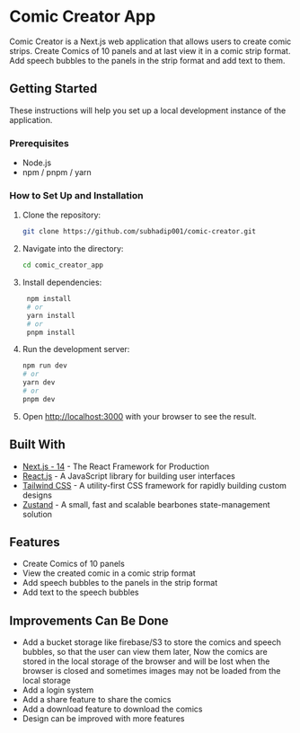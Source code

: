 # Comic Creator App

Comic Creator is a Next.js web application that allows users to create comic strips.
Create Comics of 10 panels and at last view it in a comic strip format.
Add speech bubbles to the panels in the strip format and add text to them.

## Getting Started

These instructions will help you set up a local development instance of the application.

### Prerequisites

- Node.js
- npm / pnpm / yarn

### How to Set Up and Installation

1. Clone the repository:

   ```bash
   git clone https://github.com/subhadip001/comic-creator.git
   ```

2. Navigate into the directory:

   ```bash
   cd comic_creator_app
   ```

3. Install dependencies:

   ```bash
    npm install
    # or
    yarn install
    # or
    pnpm install
   ```

4. Run the development server:

   ```bash
   npm run dev
   # or
   yarn dev
   # or
   pnpm dev
   ```

5. Open [http://localhost:3000](http://localhost:3000) with your browser to see the result.

## Built With

- [Next.js - 14](https://nextjs.org/) - The React Framework for Production
- [React.js](https://reactjs.org/) - A JavaScript library for building user interfaces
- [Tailwind CSS](https://tailwindcss.com/) - A utility-first CSS framework for rapidly building custom designs
- [Zustand](https://zustand-demo.pmnd.rs/) - A small, fast and scalable bearbones state-management solution

## Features

- Create Comics of 10 panels
- View the created comic in a comic strip format
- Add speech bubbles to the panels in the strip format
- Add text to the speech bubbles

## Improvements Can Be Done

- Add a bucket storage like firebase/S3 to store the comics and speech bubbles, so that the user can view them later, Now the comics are stored in the local storage of the browser and will be lost when the browser is closed and sometimes images may not be loaded from the local storage
- Add a login system
- Add a share feature to share the comics
- Add a download feature to download the comics
- Design can be improved with more features
